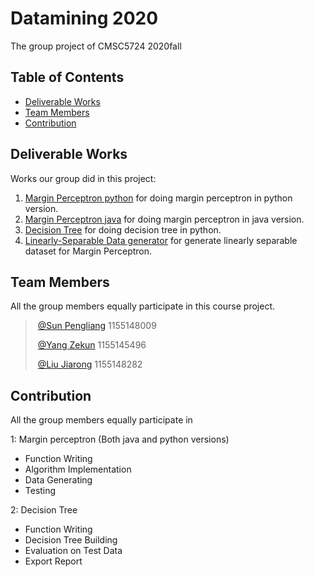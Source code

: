 # Datamining 2020
The group project of CMSC5724 2020fall

## Table of Contents

- [Deliverable Works](#deliverable-works)
- [Team Members](#team-members)
- [Contribution](#contribution)

## Deliverable Works
Works our group did in this project:

1. [Margin Perceptron python](https://github.com/Dopeeee/Datamining2020/tree/main/Margin%20Perceptron%20Python) for doing margin perceptron in python version.
2. [Margin Perceptron java](https://github.com/Dopeeee/Datamining2020/tree/main/Margin_Perceptron_Java) for doing margin perceptron in java version.
3. [Decision Tree](https://github.com/Dopeeee/Datamining2020/tree/main/Decision%20Tree%20Python) for doing decision tree in python.
4. [Linearly-Separable Data generator](https://github.com/Dopeeee/Datamining2020/tree/main/data) for generate linearly separable dataset for Margin Perceptron.

## Team Members

All the group members equally participate in this course project.  

> ​	[@Sun Pengliang](https://github.com/sunpengliang)  1155148009
> 
> ​	[@Yang Zekun](https://github.com/Dopeeee)          1155145496
> 
> ​	[@Liu Jiarong](https://github.com/laukawing)      1155148282
>

## Contribution

All the group members equally participate in   

1: Margin perceptron (Both java and python versions)
* Function Writing
* Algorithm Implementation
* Data Generating
* Testing

2: Decision Tree
* Function Writing
* Decision Tree Building
* Evaluation on Test Data
* Export Report
